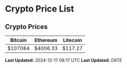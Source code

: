 # Crypto Price List

## Crypto Prices
| Bitcoin | Ethereum | Litecoin |
| ------- | -------- | -------- |
| $107084 | $4006.33 | $117.27 |
**Last Updated:** 2024-12-17 08:17 UTC
**Last Updated:** $DATE$
